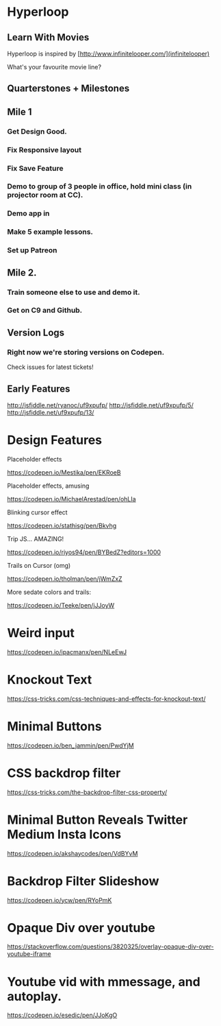 # Hyperloop
## Learn With Movies

Hyperloop is inspired by [http://www.infinitelooper.com/](infinitelooper)

What's your favourite movie line?

## Quarterstones + Milestones

## Mile 1

### Get Design Good. 
### Fix Responsive layout
### Fix Save Feature
### Demo to group of 3 people in office, hold mini class (in projector room at CC). 
### Demo app in 
### Make 5 example lessons. 
### Set up Patreon

## Mile 2.

### Train someone else to use and demo it. 
### Get on C9 and Github.


## Version Logs

### Right now we're storing versions on Codepen.

Check issues for latest tickets!


## Early Features

http://jsfiddle.net/ryanoc/uf9xpufp/
http://jsfiddle.net/uf9xpufp/5/
http://jsfiddle.net/uf9xpufp/13/

# Design Features

Placeholder effects

https://codepen.io/Mestika/pen/EKRoeB

Placeholder effects, amusing

https://codepen.io/MichaelArestad/pen/ohLIa

Blinking cursor effect

https://codepen.io/stathisg/pen/Bkvhg

Trip JS... AMAZING!

https://codepen.io/riyos94/pen/BYBedZ?editors=1000

Trails on Cursor (omg)

https://codepen.io/tholman/pen/jWmZxZ

More sedate colors and trails:

https://codepen.io/Teeke/pen/jJJoyW

# Weird input

https://codepen.io/ipacmanx/pen/NLeEwJ

# Knockout Text

https://css-tricks.com/css-techniques-and-effects-for-knockout-text/

# Minimal Buttons

https://codepen.io/ben_jammin/pen/PwdYjM

# CSS backdrop filter

https://css-tricks.com/the-backdrop-filter-css-property/

# Minimal Button Reveals Twitter Medium Insta Icons

https://codepen.io/akshaycodes/pen/VdBYvM

# Backdrop Filter Slideshow

https://codepen.io/ycw/pen/RYoPmK

# Opaque Div over youtube

https://stackoverflow.com/questions/3820325/overlay-opaque-div-over-youtube-iframe

# Youtube vid with mmessage, and autoplay.

https://codepen.io/esedic/pen/JJoKgO





